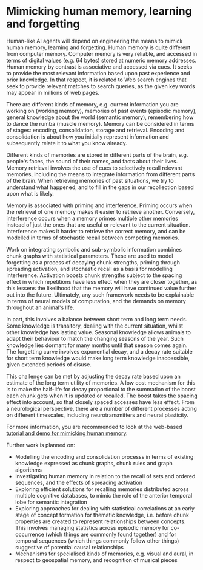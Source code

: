 # Mimicking human memory, learning and forgetting
Human-like AI agents will depend on engineering the means to mimick human memory, learning and forgetting. Human memory is quite different from computer memory. Computer memory is very reliable, and accessed in terms of digital values (e.g. 64 bytes) stored at numeric memory addresses. Human memory by contrast is associative and accessed via cues. It seeks to provide the most relevant information based upon past experience and prior knowledge. In that respect, it is related to Web search engines that seek to provide relevant matches to search queries, as the given key words may appear in millions of web pages.

There are different kinds of memory, e.g. current information you are working on (working memory), memories of past events (episodic memory), general knowledge about the world (semantic memory), remembering how to dance the rumba (muscle memory). Memory can be considered in terms of stages: encoding, consolidation, storage and retrieval. Encoding and consolidation is about how you initially represent information and subsequently relate it to what you know already.

Different kinds of memories are stored in different parts of the brain, e.g. people's faces, the sound of their names, and facts about their lives. Memory retrieval involves the use of cues to selectively recall relevant memories, including the means to integrate information from different parts of the brain. When retrieving memories of past situations, we try to understand what happened, and to fill in the gaps in our recollection based upon what is likely.

Memory is associated with priming and interference. Priming occurs when the retrieval of one memory makes it easier to retrieve another. Conversely, interference occurs when a memory primes multiple other memories instead of just the ones that are useful or relevant to the current situation. Interference makes it harder to retrieve the correct memory, and can be modelled in terms of stochastic recall between competing memories.

Work on integrating symbolic and sub-symbolic information combines chunk graphs with statistical parameters. These are used to model forgetting as a process of decaying chunk strengths, priming through spreading activation, and stochastic recall as a basis for modelling interference. Activation boosts chunk strengths subject to the spacing effect in which repetitions have less effect when they are closer together, as this lessens the likelihood that the memory will have continued value further out into the future. Ultimately, any such framework needs to be explainable in terms of neural models of computation, and the demands on memory throughout an animal's life.

In part, this involves a balance between short term and long term needs. Some knowledge is transitory, dealing with the current situation, whilst other knowledge has lasting value. Seasonal knowledge allows animals to adapt their behaviour to match the changing seasons of the year. Such knowledge lies dormant for many months until that season comes again. The forgetting curve involves exponential decay, and a decay rate suitable for short term knowledge would make long term knowledge inaccessible, given extended periods of disuse.

This challenge can be met by adjusting the decay rate based upon an estimate of the long term utility of memories. A low cost mechanism for this is to make the half-life for decay proportional to the summation of the boost each chunk gets when it is updated or recalled.  The boost takes the spacing effect into account, so that closely spaced accesses have less effect. From a neurological perspective, there are a number of different processes acting on different timescales, including neurotransmitters and neural plasticity.

For more information, you are recommended to look at the web-based [tutorial and demo for mimicking human memory](https://www.w3.org/Data/demos/chunks/memory/).

Further work is planned on:

* Modelling the encoding and consolidation processs in terms of existing knowledge expressed as chunk graphs, chunk rules and graph algorithms
* Investigating human memory in relation to the recall of sets and ordered sequences, and the effects of spreading activation
* Exploring efficient solutions for recalling memories distributed across multiple cognitive databases, to mimic the role of the anterior temporal lobe for semantic integration
* Exploring approaches for dealing with statistical correlations at an early stage of concept formation for thematic knowledge, i.e. before chunk properties are created to represent relationships between concepts. This involves managing statistics across episodic memory for co-occurrence (which things are commonly found together) and for temporal sequences (which things commonly follow other things) suggestive of potential causal relationships
* Mechanisms for specialised kinds of memories, e.g. visual and aural, in respect to geospatial memory, and recognition of musical pieces
